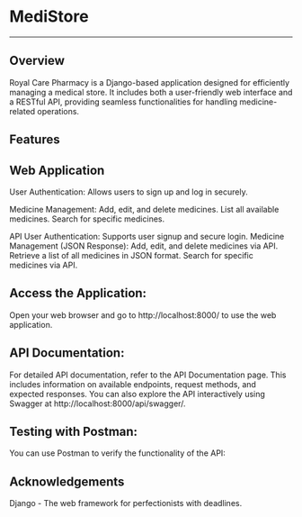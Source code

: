 # MediStore
---------


Overview
--------

Royal Care Pharmacy is a Django-based application designed for efficiently managing a medical store. It includes both a user-friendly web interface and a RESTful API, providing seamless functionalities for handling medicine-related operations.

Features
---------
## Web Application

User Authentication: Allows users to sign up and log in securely.

Medicine Management:
Add, edit, and delete medicines.
List all available medicines.
Search for specific medicines.

API
User Authentication: Supports user signup and secure login.
Medicine Management (JSON Response):
Add, edit, and delete medicines via API.
Retrieve a list of all medicines in JSON format.
Search for specific medicines via API.

Access the Application:
-----------------------
Open your web browser and go to http://localhost:8000/ to use the web application.

API Documentation:
-----------------
For detailed API documentation, refer to the API Documentation page. This includes information on available endpoints, request methods, and expected responses. You can also explore the API interactively using Swagger at http://localhost:8000/api/swagger/.

Testing with Postman:
---------------------
You can use Postman to verify the functionality of the API:


Acknowledgements
----------------
Django - The web framework for perfectionists with deadlines.
